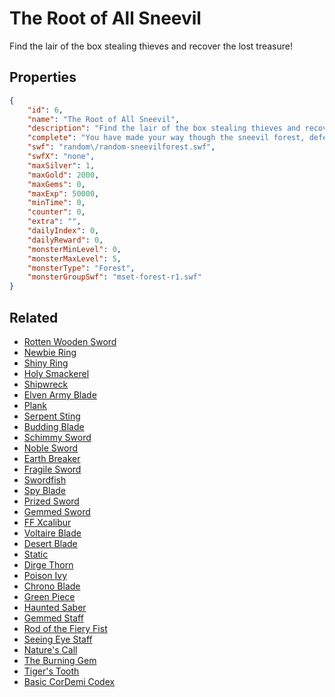 # The Root of All Sneevil

Find the lair of the box stealing thieves and recover the lost treasure!

## Properties

```json
{
    "id": 6,
    "name": "The Root of All Sneevil",
    "description": "Find the lair of the box stealing thieves and recover the lost treasure!",
    "complete": "You have made your way though the sneevil forest, defeating the thieving box-snatchers at every turn, and you didn't even get poison ivy!",
    "swf": "random\/random-sneevilforest.swf",
    "swfX": "none",
    "maxSilver": 1,
    "maxGold": 2000,
    "maxGems": 0,
    "maxExp": 50000,
    "minTime": 0,
    "counter": 0,
    "extra": "",
    "dailyIndex": 0,
    "dailyReward": 0,
    "monsterMinLevel": 0,
    "monsterMaxLevel": 5,
    "monsterType": "Forest",
    "monsterGroupSwf": "mset-forest-r1.swf"
}
```

## Related

- [Rotten Wooden Sword](../items/1-rotten-wooden-sword.md)
- [Newbie Ring](../items/7-newbie-ring.md)
- [Shiny Ring](../items/8-shiny-ring.md)
- [Holy Smackerel](../items/9-holy-smackerel.md)
- [Shipwreck](../items/10-shipwreck.md)
- [Elven Army Blade](../items/11-elven-army-blade.md)
- [Plank](../items/12-plank.md)
- [Serpent Sting](../items/13-serpent-sting.md)
- [Budding Blade](../items/14-budding-blade.md)
- [Schimmy Sword](../items/15-schimmy-sword.md)
- [Noble Sword](../items/16-noble-sword.md)
- [Earth Breaker](../items/17-earth-breaker.md)
- [Fragile Sword](../items/18-fragile-sword.md)
- [Swordfish](../items/19-swordfish.md)
- [Spy Blade](../items/20-spy-blade.md)
- [Prized Sword](../items/21-prized-sword.md)
- [Gemmed Sword](../items/22-gemmed-sword.md)
- [FF Xcalibur](../items/23-ff-xcalibur.md)
- [Voltaire Blade](../items/24-voltaire-blade.md)
- [Desert Blade](../items/26-desert-blade.md)
- [Static](../items/27-static.md)
- [Dirge Thorn](../items/38-dirge-thorn.md)
- [Poison Ivy](../items/40-poison-ivy.md)
- [Chrono Blade](../items/78-chrono-blade.md)
- [Green Piece](../items/80-green-piece.md)
- [Haunted Saber](../items/82-haunted-saber.md)
- [Gemmed Staff](../items/185-gemmed-staff.md)
- [Rod of the Fiery Fist](../items/186-rod-of-the-fiery-fist.md)
- [Seeing Eye Staff](../items/187-seeing-eye-staff.md)
- [Nature's Call](../items/188-nature-s-call.md)
- [The Burning Gem](../items/198-the-burning-gem.md)
- [Tiger's Tooth](../items/240-tiger-s-tooth.md)
- [Basic CorDemi Codex](../items/1421-basic-cordemi-codex.md)

